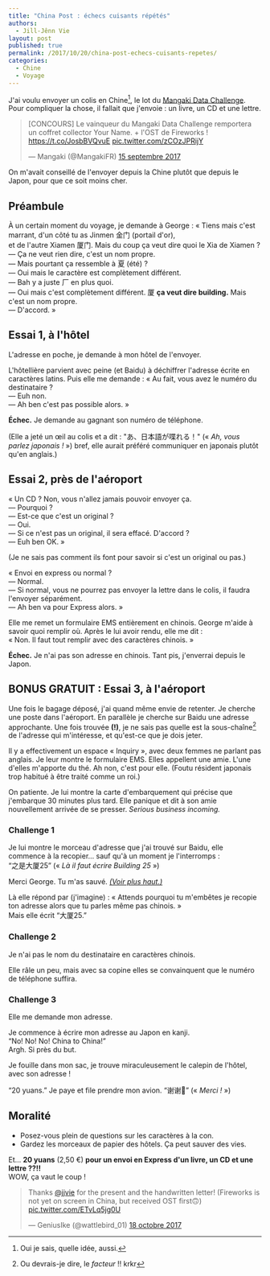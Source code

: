 ```yaml
---
title: "China Post : échecs cuisants répétés"
authors:
  - Jill-Jênn Vie
layout: post
published: true
permalink: /2017/10/20/china-post-echecs-cuisants-repetes/
categories:
  - Chine
  - Voyage
---
```


J'ai voulu envoyer un colis en Chine[^1], le lot du [Mangaki Data Challenge](http://research.mangaki.fr/2017/10/06/mangaki-data-challenge-winners-fr/). Pour compliquer la chose, il fallait que j'envoie : un livre, un CD et une lettre.

<blockquote class="twitter-tweet" data-lang="fr"><p lang="fr" dir="ltr">[CONCOURS] Le vainqueur du Mangaki Data Challenge remportera un coffret collector Your Name. + l&#39;OST de Fireworks ! <a href="https://t.co/JosbBVQvuE">https://t.co/JosbBVQvuE</a> <a href="https://t.co/zCOzJPRijY">pic.twitter.com/zCOzJPRijY</a></p>&mdash; Mangaki (@MangakiFR) <a href="https://twitter.com/MangakiFR/status/908738294929801217?ref_src=twsrc%5Etfw">15 septembre 2017</a></blockquote> <script async src="//platform.twitter.com/widgets.js" charset="utf-8"></script>

 [^1]: Oui je sais, quelle idée, aussi.

On m'avait conseillé de l'envoyer depuis la Chine plutôt que depuis le Japon, pour que ce soit moins cher.

<h2 id="preamble">Préambule</h2>

À un certain moment du voyage, je demande à George :
« Tiens mais c'est marrant, d'un côté tu as Jinmen 金门 (portail d'or),  
et de l'autre Xiamen 厦门. Mais du coup ça veut dire quoi le Xia de Xiamen ?  
— Ça ne veut rien dire, c'est un nom propre.  
— Mais pourtant ça ressemble à 夏 (été) ?  
— Oui mais le caractère est complètement différent.  
— Bah y a juste 厂 en plus quoi.  
— Oui mais c'est complètement différent. 厦 **ça veut dire building.** Mais c'est un nom propre.  
— D'accord. »

## Essai 1, à l'hôtel

L'adresse en poche, je demande à mon hôtel de l'envoyer.

L'hôtellière parvient avec peine (et Baidu) à déchiffrer l'adresse écrite en caractères latins. Puis elle me demande : « Au fait, vous avez le numéro du destinataire ?  
— Euh non.  
— Ah ben c'est pas possible alors. »

**Échec.** Je demande au gagnant son numéro de téléphone.

(Elle a jeté un œil au colis et a dit : "あ、日本語が喋れる！" (« *Ah, vous parlez japonais !* ») bref, elle aurait préféré communiquer en japonais plutôt qu'en anglais.)

## Essai 2, près de l'aéroport

« Un CD ? Non, vous n'allez jamais pouvoir envoyer ça.  
— Pourquoi ?  
— Est-ce que c'est un original ?  
— Oui.  
— Si ce n'est pas un original, il sera effacé. D'accord ?  
— Euh ben OK. »

(Je ne sais pas comment ils font pour savoir si c'est un original ou pas.)

« Envoi en express ou normal ?  
— Normal.  
— Si normal, vous ne pourrez pas envoyer la lettre dans le colis, il faudra l'envoyer séparément.  
— Ah ben va pour Express alors. »

Elle me remet un formulaire EMS entièrement en chinois. George m'aide à savoir quoi remplir où. Après le lui avoir rendu, elle me dit :  
« Non. Il faut tout remplir avec des caractères chinois. »

**Échec.** Je n'ai pas son adresse en chinois. Tant pis, j'enverrai depuis le Japon.

## BONUS GRATUIT : Essai 3, à l'aéroport

Une fois le bagage déposé, j'ai quand même envie de retenter. Je cherche une poste dans l'aéroport. En parallèle je cherche sur Baidu une adresse approchante. Une fois trouvée **(!)**, je ne sais pas quelle est la sous-chaîne[^2] de l'adresse qui m'intéresse, et qu'est-ce que je dois jeter.

 [^2]: Ou devrais-je dire, le *facteur* !! krkr

Il y a effectivement un espace « Inquiry », avec deux femmes ne parlant pas anglais. Je leur montre le formulaire EMS. Elles appellent une amie. L'une d'elles m'apporte du thé. Ah non, c'est pour elle. (Foutu résident japonais trop habitué à être traité comme un roi.)

On patiente. Je lui montre la carte d'embarquement qui précise que j'embarque 30 minutes plus tard. Elle panique et dit à son amie nouvellement arrivée de se presser. *Serious business incoming.*

### Challenge 1

Je lui montre le morceau d'adresse que j'ai trouvé sur Baidu, elle commence à la recopier… sauf qu'à un moment je l'interromps :  
“之是大厦25” (« *Là il faut écrire Building 25* »)

Merci George. Tu m'as sauvé. *[(Voir plus haut.)](#preamble)*

Là elle répond par (j'imagine) : « Attends pourquoi tu m'embêtes je recopie ton adresse alors que tu parles même pas chinois. »  
Mais elle écrit “大厦25.”

### Challenge 2

Je n'ai pas le nom du destinataire en caractères chinois.

Elle râle un peu, mais avec sa copine elles se convainquent que le numéro de téléphone suffira.

### Challenge 3

Elle me demande mon adresse.

Je commence à écrire mon adresse au Japon en kanji.  
“No! No! No! China to China!”  
Argh. Si près du but.

Je fouille dans mon sac, je trouve miraculeusement le calepin de l'hôtel, avec son adresse !

“20 yuans.” Je paye et file prendre mon avion. “谢谢🙏” (« *Merci !* »)

## Moralité

- Posez-vous plein de questions sur les caractères à la con.
- Gardez les morceaux de papier des hôtels. Ça peut sauver des vies.

Et… **20 yuans** (2,50 €) **pour un envoi en Express d'un livre, un CD et une lettre ??!!**  
WOW, ça vaut le coup !

<blockquote class="twitter-tweet" data-lang="fr"><p lang="en" dir="ltr">Thanks <a href="https://twitter.com/jjvie?ref_src=twsrc%5Etfw">@jjvie</a> for the present and the handwritten letter! (Fireworks is not yet on screen in China, but received OST first🙃) <a href="https://t.co/ETvLq5jg0U">pic.twitter.com/ETvLq5jg0U</a></p>&mdash; GeniusIke (@wattlebird_01) <a href="https://twitter.com/wattlebird_01/status/920562008595898370?ref_src=twsrc%5Etfw">18 octobre 2017</a></blockquote> <script async src="//platform.twitter.com/widgets.js" charset="utf-8"></script>
